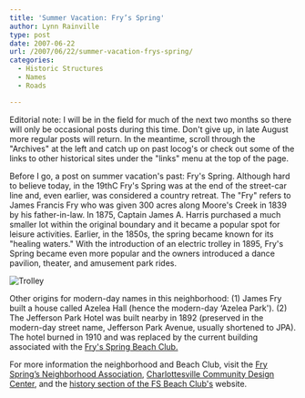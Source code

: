 ```yaml
---
title: 'Summer Vacation: Fry’s Spring'
author: Lynn Rainville
type: post
date: 2007-06-22
url: /2007/06/22/summer-vacation-frys-spring/
categories:
  - Historic Structures
  - Names
  - Roads

---
```


Editorial note: I will be in the field for much of the next two months so there
will only be occasional posts during this time. Don't give up, in late August
more regular posts will return. In the meantime, scroll through the "Archives"
at the left and catch up on past locog's or check out some of the links to other
historical sites under the "links" menu at the top of the page.

Before I go, a post on summer vacation's past: Fry's Spring. Although hard to believe today, in the 19thC Fry's Spring was at the end of the street-car line and,
even earlier, was considered a country retreat. The "Fry" refers to James Francis Fry who was given 300 acres along Moore's Creek in 1839 by his father-in-law. In 1875, Captain James A. Harris purchased a much smaller lot within the original boundary and it became a popular spot for leisure activities. Earlier, in the 1850s, the spring became known for its "healing waters." With the introduction of an electric trolley in 1895, Fry's Spring became even more popular and the owners introduced a dance pavilion, theater, and amusement park rides.

![Trolley](/media/2007/06/trolleycarfrysprings.jpg)
  
Other origins for modern-day names in this neighborhood: (1) James Fry built a house called Azelea Hall (hence the modern-day &#8216;Azelea Park'). (2) The Jefferson Park Hotel was built nearby in 1892 (preserved in the modern-day street name, Jefferson Park Avenue, usually shortened to JPA). The hotel burned in 1910 and was replaced by the current building associated with the [Fry's Spring Beach Club.](http://fsbc.net/)

For more information the neighborhood and Beach Club, visit the [Fry Spring’s Neighborhood Association](http://avenue.org/fsna/news.html), [Charlottesville Community Design Center](http://cvilledesign.org/neighborhoods//index.cfm/fuseaction/viewpage/page_id/58?CFID=&CFTOKEN=&), and the [history section of the FS Beach Club's](http://avenue.org/fsna/news.html) website.
